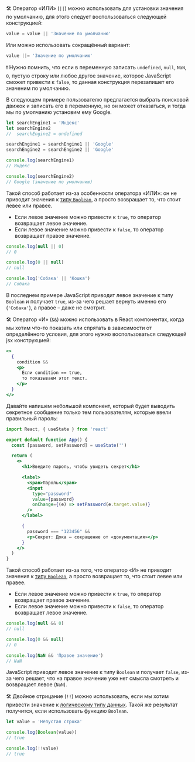 🛠 Оператор «ИЛИ» (`||`) можно использовать для установки значения по умолчанию, для этого следует воспользоваться следующей конструкцией:

```js
value = value || 'Значение по умолчанию'
```

Или можно использовать сокращённый вариант:

```js
value ||= 'Значение по умолчанию'
```

<aside>

❗ Нужно помнить, что если в переменную записать `undefined`, `null`, `NaN`, `0`, пустую строку или любое другое значение, которое JavaScript сможет привести к `false`, то данная конструкция перезапишет его значеним по умолчанию.

</aside>

В следующем примере пользователю предлагается выбрать поисковой движок и записать его в переменную, но он может отказаться, и тогда мы по умолчанию установим ему Google.

```js
let searchEngine1 = 'Яндекс'
let searchEngine2
//  searchEngine2 = undefined

searchEngine1 = searchEngine1 || 'Google'
searchEngine2 = searchEngine2 || 'Google'

console.log(searchEngine1)
// Яндекс

console.log(searchEngine2)
// Google (значение по умолчанию)
```

Такой способ работает из-за особенности оператора «ИЛИ»: он не приводит значения к [типу `Boolean`](/js/boolean/), а просто возвращает то, что стоит левее или правее.

- Если левое значение можно привести к `true`, то оператор возвращает левое значение.
- Если левое значение можно привести к `false`, то оператор возвращает правое значение.

```js
console.log(null || 0)
// 0

console.log(0 || null)
// null

console.log('Собака' || 'Кошка')
// Собака
```

В последнем примере JavaScript приводит левое значение к типу `Boolean` и получает `true`, из-за чего решает вернуть именно его (`'Собака'`), а правое – даже не смотрит.

🛠 Оператор «И» (`&&`) можно использовать в React компонентах, когда мы хотим что-то показать или спрятать в зависимости от определённого условия, для этого нужно воспользоваться следующей jsx конструкцией:

```jsx
<>
  {
    condition &&
    <p>
      Если condition == true,
      то показываем этот текст.
    </p>
  }
</>
```

Давайте напишем небольшой компонент, который будет выводить секретное сообщение только тем пользователям, которые ввели правильный пароль:

```jsx
import React, { useState } from 'react'

export default function App() {
  const [password, setPassword] = useState('')

  return (
    <>
      <h1>Введите пароль, чтобы увидеть секрет</h1>

      <label>
        <span>Пароль</span>
        <input
          type="password"
          value={password}
          onChange={(e) => setPassword(e.target.value)}
        />
      </label>

      {
        password === "123456" &&
        <p>Секрет: Дока – сокращение от «документация»</p>
      }
    </>
  )
}
```

Такой способ работает из-за того, что оператор «И» не приводит значения к [типу `Boolean`](/js/boolean/), а просто возвращает то, что стоит левее или правее.

- Если левое значение можно привести к `true`, то оператор возвращает правое значение.
- Если левое значение можно привести к `false`, то оператор возвращает левое значение.

```js
console.log(null && 0)
// null

console.log(0 && null)
// 0

console.log(NaN && 'Правое значение')
// NaN
```

JavaScript приводит левое значение к типу `Boolean` и получает `false`, из-за чего решает, что на правое значение уже нет смысла смотреть и возвращает левое (`NaN`).

🛠 Двойное отрицание (`!!`) можно использовать, если мы хотим привести значение к [логическому типу данных](/js/boolean/). Такой же результат получится, если использовать функцию `Boolean`.

```js
let value = 'Непустая строка'

console.log(Boolean(value))
// true

console.log(!!value)
// true
```
